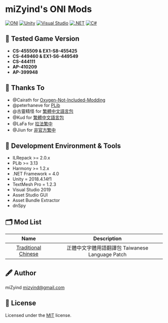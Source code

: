 ﻿# miZyind's ONI Mods
[![ONI](https://img.shields.io/badge/oxygen_not_included-000?style=for-the-badge&logo=steam)](https://store.steampowered.com/app/457140/Oxygen_Not_Included)
[![Unity](https://img.shields.io/badge/unity-000?style=for-the-badge&logo=unity)](https://unity.com)
[![Visual Studio](https://img.shields.io/badge/2019-5c2d91?style=for-the-badge&logo=visual-studio)](https://visualstudio.microsoft.com)
[![.NET](https://img.shields.io/badge/4.0-5c2d91?style=for-the-badge&logo=.net)](https://dotnet.microsoft.com)
[![C#](https://img.shields.io/badge/4.0-239120?style=for-the-badge&logo=c-sharp)](https://docs.microsoft.com/dotnet/csharp)

## 🔮 Tested Game Version
- **CS-455509 & EX1-S8-455425**
- **CS-449460 & EX1-S6-449549**
- **CS-444111**
- **AP-410209**
- **AP-399948**

## 🙏 Thanks To
- @Cairath for [Oxygen-Not-Included-Modding](https://github.com/Cairath/Oxygen-Not-Included-Modding)
- @peterhaneve for [PLib](https://github.com/peterhaneve/ONIMods/tree/main/PLib)
- @古靈精怪 for [繁體中文語言包](https://steamcommunity.com/sharedfiles/filedetails/?id=929305589)
- @Kud for [繁體中文語言包](https://steamcommunity.com/sharedfiles/filedetails/?id=1562134514)
- @LaFa for [拉法繁中](https://steamcommunity.com/sharedfiles/filedetails/?id=1123693010)
- @Jiun for [非官方繁中](https://steamcommunity.com/sharedfiles/filedetails/?id=1821957996)

## 💠 Development Environment & Tools
- ILRepack >= 2.0.x
- PLib >= 3.13
- Harmony >= 1.2.x
- .NET Framework = 4.0
- Unity = 2018.4.14f1
- TextMesh Pro = 1.2.3
- Visual Studio 2019
- Asset Studio GUI
- Asset Bundle Extractor
- dnSpy

## 🗂 Mod List
|                                           Name                                           	|                   Description                   	|
|:----------------------------------------------------------------------------------------:	|:-----------------------------------------------:	|
| [Traditional Chinese](https://steamcommunity.com/sharedfiles/filedetails/?id=2070840646) 	| 正體中文字體用語翻譯包 Taiwanese Language Patch 	|

## 🖋 Author
miZyind <mizyind@gmail.com>

## 📇 License
Licensed under the [MIT](LICENSE) license.
